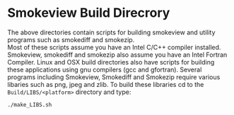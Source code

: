 # Smokeview Build Direcrory

The above directories contain scripts for building smokeview and utility programs such as smokediff and smokezip.  
Most of these scripts assume you have an Intel C/C++ compiler installed.  Smokeview, smokediff and smokezip also
assume you have an Intel Fortran Compiler.  Linux and OSX build directories also have scripts for building
these applications using gnu compilers (gcc and gfortran). Several programs including Smokeview, Smokediff and Smokezip require various libaries such as png, jpeg and zlib.  To build these
libraries cd to the `Build/LIBS/<platform>` directory and type:
```
./make_LIBS.sh
```


